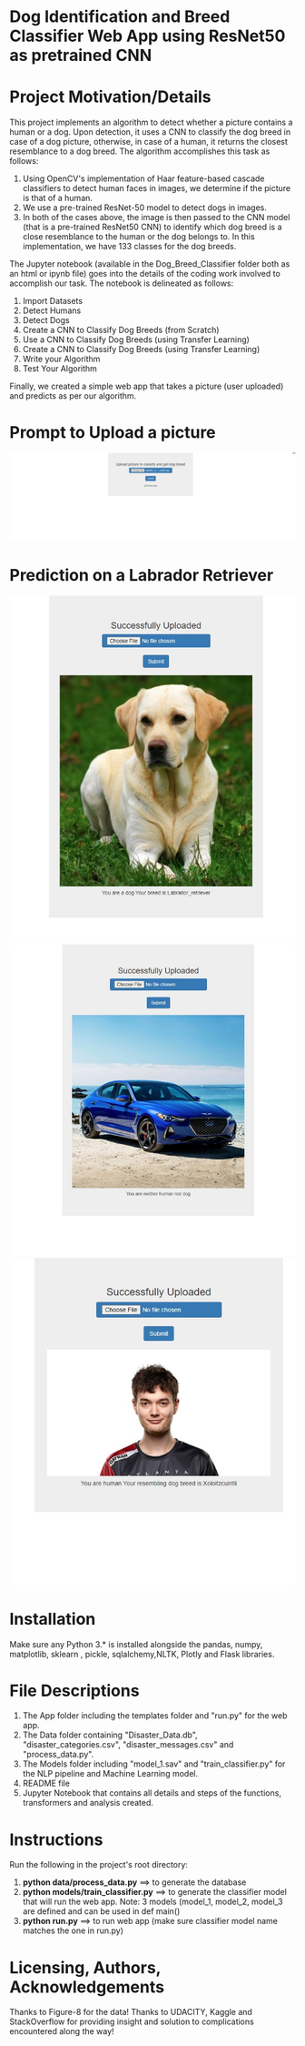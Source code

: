 # Dog Identification and Breed Classifier Web App using ResNet50 as pretrained CNN
# Project Motivation/Details
This project implements an algorithm to detect whether a picture contains a human or a dog. Upon detection, it uses a CNN to classify the dog breed in case of a dog picture, otherwise, in case of a human, it returns the closest resemblance to a dog breed. The algorithm accomplishes this task as follows:
1. Using OpenCV's implementation of Haar feature-based cascade classifiers to detect human faces in images, we determine if the picture is that of a human.
2. We use a pre-trained ResNet-50 model to detect dogs in images.
3. In both of the cases above, the image is then passed to the CNN model (that is a pre-trained ResNet50 CNN) to identify which dog breed is a close resemblance to the human or the dog belongs to. In this implementation, we have 133 classes for the dog breeds.

The Jupyter notebook (available in the Dog_Breed_Classifier folder both as an html or ipynb file) goes into the details of the coding work involved to accomplish our task. The notebook is delineated as follows:
1. Import Datasets
2. Detect Humans
3. Detect Dogs
4. Create a CNN to Classify Dog Breeds (from Scratch)
5. Use a CNN to Classify Dog Breeds (using Transfer Learning)
6. Create a CNN to Classify Dog Breeds (using Transfer Learning)
7. Write your Algorithm
8. Test Your Algorithm


Finally, we created a simple web app that takes a picture (user uploaded) and predicts as per our algorithm.

# Prompt to Upload a picture
![Screenshot 1](Dog_Breed_Classifier/1.jpg)
# Prediction on a Labrador Retriever
![Screenshot 2](Dog_Breed_Classifier/2.jpg)
![Screenshot 3](Dog_Breed_Classifier/3.jpg)
![Screenshot 4](Dog_Breed_Classifier/4.jpg)

# Installation
Make sure any Python 3.* is installed alongside the pandas, numpy, matplotlib, sklearn , pickle, sqlalchemy,NLTK, Plotly and Flask libraries.


# File Descriptions
1. The App folder including the templates folder and "run.py" for the web app.
2. The Data folder containing "Disaster_Data.db", "disaster_categories.csv", "disaster_messages.csv" and "process_data.py".
3. The Models folder including "model_1.sav" and "train_classifier.py" for the NLP pipeline and Machine Learning model.
4. README file
5. Jupyter Notebook that contains all details and steps of the functions, transformers and analysis created.

# Instructions
Run the following in the project's root directory:
1. **python data/process_data.py** ==> to generate the database
2. **python models/train_classifier.py** ==> to generate the classifier model that will run the web app. Note: 3 models (model_1, model_2, model_3 are defined and can be used in def main()
3. **python run.py** ==> to run web app (make sure classifier model name matches the one in run.py)


# Licensing, Authors, Acknowledgements
Thanks to Figure-8 for the data!
Thanks to UDACITY, Kaggle and StackOverflow for providing insight and solution to complications encountered along the way!
